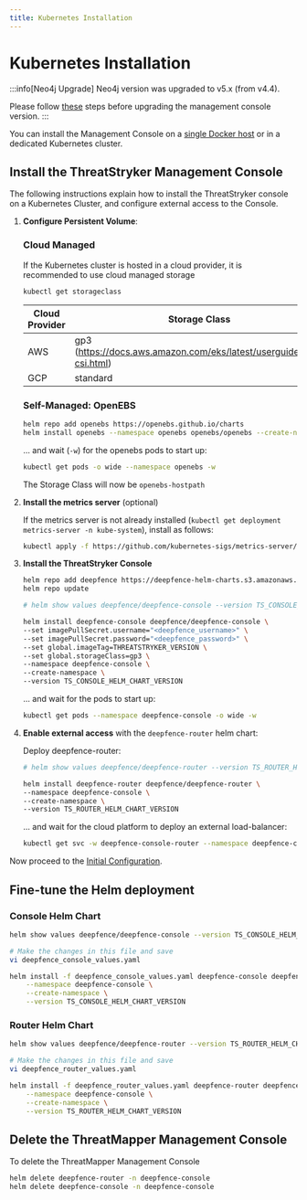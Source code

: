 ```yaml
---
title: Kubernetes Installation
---
```


# Kubernetes Installation

:::info[Neo4j Upgrade]
Neo4j version was upgraded to v5.x (from v4.4).

Please follow [these](upgrade-from-v2.1.md) steps before upgrading the management console version.
:::

You can install the Management Console on a [single Docker host](docker) or in a dedicated Kubernetes cluster.

## Install the ThreatStryker Management Console

The following instructions explain how to install the ThreatStryker console on a Kubernetes Cluster, and configure external access to the Console.

1. **Configure Persistent Volume**:

    ### Cloud Managed
    
    If the Kubernetes cluster is hosted in a cloud provider, it is recommended to use cloud managed storage
    ```
    kubectl get storageclass
    ```
    | Cloud Provider | Storage Class                                                       |
    |----------------|---------------------------------------------------------------------|
    | AWS            | gp3 (https://docs.aws.amazon.com/eks/latest/userguide/ebs-csi.html) |
    | GCP            | standard                                                            |

    ### Self-Managed: OpenEBS

    ```bash
    helm repo add openebs https://openebs.github.io/charts
    helm install openebs --namespace openebs openebs/openebs --create-namespace
    ```
    
    ... and wait (```-w```) for the openebs pods to start up:
    
    ```bash
    kubectl get pods -o wide --namespace openebs -w
    ```

    The Storage Class will now be `openebs-hostpath`

2. **Install the metrics server** (optional)

    If the metrics server is not already installed (```kubectl get deployment metrics-server -n kube-system```), install as follows:

    ```bash
    kubectl apply -f https://github.com/kubernetes-sigs/metrics-server/releases/latest/download/components.yaml
    ```

3. **Install the ThreatStryker Console**

    ```bash
    helm repo add deepfence https://deepfence-helm-charts.s3.amazonaws.com/enterprise
    helm repo update

    # helm show values deepfence/deepfence-console --version TS_CONSOLE_HELM_CHART_VERSION | less

    helm install deepfence-console deepfence/deepfence-console \
    --set imagePullSecret.username="<deepfence_username>" \
    --set imagePullSecret.password="<deepfence_password>" \
    --set global.imageTag=THREATSTRYKER_VERSION \
    --set global.storageClass=gp3 \
    --namespace deepfence-console \
    --create-namespace \
    --version TS_CONSOLE_HELM_CHART_VERSION
    ```

    ... and wait for the pods to start up:

    ```bash
    kubectl get pods --namespace deepfence-console -o wide -w
    ```

4. **Enable external access** with the ```deepfence-router``` helm chart:

    Deploy deepfence-router:

    ```bash
    # helm show values deepfence/deepfence-router --version TS_ROUTER_HELM_CHART_VERSION
   
    helm install deepfence-router deepfence/deepfence-router \
    --namespace deepfence-console \
    --create-namespace \
    --version TS_ROUTER_HELM_CHART_VERSION
    ```

    ... and wait for the cloud platform to deploy an external load-balancer:

    ```bash
    kubectl get svc -w deepfence-console-router --namespace deepfence-console
    ```

Now proceed to the [Initial Configuration](initial-configuration).

## Fine-tune the Helm deployment

### Console Helm Chart

```bash
helm show values deepfence/deepfence-console --version TS_CONSOLE_HELM_CHART_VERSION > deepfence_console_values.yaml

# Make the changes in this file and save
vi deepfence_console_values.yaml

helm install -f deepfence_console_values.yaml deepfence-console deepfence/deepfence-console \
    --namespace deepfence-console \
    --create-namespace \
    --version TS_CONSOLE_HELM_CHART_VERSION
```

### Router Helm Chart

```bash
helm show values deepfence/deepfence-router --version TS_ROUTER_HELM_CHART_VERSION > deepfence_router_values.yaml

# Make the changes in this file and save
vi deepfence_router_values.yaml

helm install -f deepfence_router_values.yaml deepfence-router deepfence/deepfence-router \
    --namespace deepfence-console \
    --create-namespace \
    --version TS_ROUTER_HELM_CHART_VERSION
```

## Delete the ThreatMapper Management Console

To delete the ThreatMapper Management Console

   ```bash
   helm delete deepfence-router -n deepfence-console
   helm delete deepfence-console -n deepfence-console
   ```

